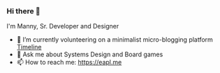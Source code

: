 ### Hi there 👋

I'm Manny, Sr. Developer and Designer

- 🔭 I’m currently volunteering on a minimalist micro-blogging platform [Timeline](https://github.com/sorenpeter/timeline) 
- 💬 Ask me about Systems Design and Board games
- 📫 How to reach me: https://eapl.me

<!--
**eapl-gemugami/eapl-gemugami** is a ✨ _special_ ✨ repository because its `README.md` (this file) appears on your GitHub profile.

Here are some ideas to get you started:

- 🔭 I’m currently working on ...
- 🌱 I’m currently learning ...
- 👯 I’m looking to collaborate on ...
- 🤔 I’m looking for help with ...
- 💬 Ask me about ...
- 📫 How to reach me: ...
- 😄 Pronouns: ...
- ⚡ Fun fact: ...
-->
